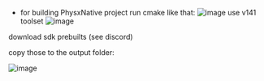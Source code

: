 
- for building PhysxNative project run cmake like that:
![image](https://user-images.githubusercontent.com/513281/216617060-01c2be79-f4d7-41fa-9f89-d6ea61dce3af.png)
use v141 toolset
![image](https://user-images.githubusercontent.com/513281/216617157-7366b570-efab-4d97-a9fd-c6417ec8c7b5.png)

download sdk prebuilts (see discord)

copy those to the output folder:

![image](https://user-images.githubusercontent.com/513281/216616891-59efaca9-b30f-4600-9e8d-49a604545f0d.png)
